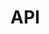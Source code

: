 # API
<!-- "npm instal" pour installer les dépendances -->
<!-- "npm run dev" pour lancer le projet en mode dev -->